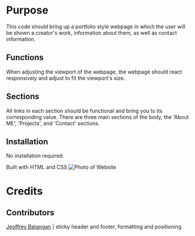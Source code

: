 # Purpose
This code should bring up a portfolio style webpage in which the user will be shown a creator's work, information about them, as well as contact information.

## Functions
When adjusting the viewport of the webpage, the webpage should react responsively and adjust to fit the viewport's size. 

## Sections
All links in each section should be functional and bring you to its corresponding value.
There are three main sections of the body, the 'About ME', 'Projects', and 'Contact' sections.

## Installation
No installation required.

Built with HTML and CSS
![Photo of Website](https://i.imgur.com/sGMKUEH.png)

# Credits
## Contributors
[Jeoffrey Batangan](https://github.com/mrjeoffrey) | sticky header and footer, formatting and positioning

